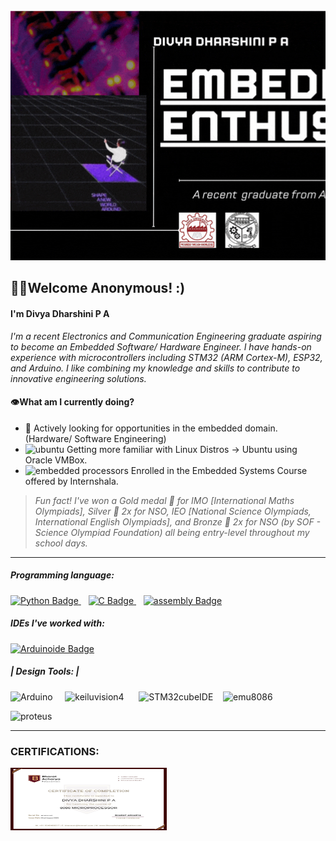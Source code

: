<img src="https://github.com/Divyadd3005/Divyadd3005/blob/main/download%20(1).gif" alt="GitHub Banner" style="width: 1000px; height: 400px; object-fit: cover;">

## 🙋‍♀️Welcome Anonymous! :)
#### I'm Divya Dharshini P A 
*I'm a recent Electronics and Communication Engineering graduate aspiring to become an Embedded Software/ Hardware Engineer. I have hands-on experience with microcontrollers including STM32 (ARM Cortex-M), ESP32, and Arduino. 
I like combining my knowledge and skills to contribute to innovative engineering solutions.*

#### 👁️What am I currently doing?
- 🔎 Actively looking for opportunities in the embedded domain. (Hardware/ Software Engineering)
- <img width="15" height="15" src="https://img.icons8.com/?size=48&id=63208&format=png" alt="ubuntu" style="margin-top: -10px;" /> Getting more familiar with Linux Distros -> Ubuntu using Oracle VMBox.
- <img width="18" height="18" src="https://img.icons8.com/?size=80&id=oaoTa6nA7qv3&format=png" alt="embedded processors" style="margin-top: -10px;" /> Enrolled in the Embedded Systems Course offered by Internshala.

> *Fun fact! I've won a Gold medal 🥇 for IMO [International Maths Olympiads], Silver 🥈 2x for NSO, IEO [National Science Olympiads, International English Olympiads], and Bronze 🥉 2x for NSO (by SOF - Science Olympiad Foundation) all being entry-level throughout my school days.*

---

##### Programming language:  
<a href="https://icons8.com/icon/13441/python">
  <img src="https://img.shields.io/badge/python-yellow.svg?style=flat-square&logo=Python&logocolor=3776AB&color=FF9A00" alt="Python Badge" style="height: 25px;"/>
</a>
&nbsp;&nbsp;
<a href="https://icons8.com/icon/40670/c-programming">
  <img src="https://img.shields.io/badge/Language-grey.svg?style=flat-square&logo=C&logocolor=0133AD&background-color=grey" alt="C Badge" style="height: 25px;"/>
</a>
&nbsp;&nbsp;
<a href="https://github.com/Divyadd3005/Divyadd3005/blob/main/assemblyscript.svg">
  <img src="https://img.shields.io/badge/asm-x86-green.svg?style=flat-square&logo=assemblyscript&logocolor=green&background-color=grey" alt="assembly Badge" style="height: 25px;"/>
</a>

##### IDEs I've worked with: 
<a href="https://icons8.com/icon/Of4lZV2lwBQI/arduino">
  <img src="https://img.shields.io/badge/Arduino-IDE-blue.svg?style=flat-square&logo=arduino&logocolor=00878F&background-color=grey" alt="Arduinoide Badge" style="height: 25px;"/>
</a> 

##### | Design Tools: |



<img width="30" height="30" src="https://static-00.iconduck.com/assets.00/arduino-ide-icon-2048x2025-x4ims8sb.png" alt="Arduino" />&nbsp;&nbsp;&nbsp;&nbsp; 
<img Width="30" height= "30" src="https://img3.downza.cn/download/202109/165031-6152d757b256f.jpg" alt="keiluvision4" /> &nbsp;&nbsp;&nbsp;&nbsp; 
<img Width="60" height= "30" src= "https://repository-images.githubusercontent.com/187005638/4d8c0b80-7bed-11e9-9338-fb7021245dd1" alt="STM32cubeIDE" /> &nbsp;&nbsp;
<img width="40" height="40" src="https://img.apponic.com/28/3/ca609bab1385855220fd15dff809b2f0.png" alt="emu8086" />

<img Width="55" height= "40" src= "https://upload.wikimedia.org/wikipedia/en/5/5a/Proteus_Design_Suite_Atom_Logo.png" alt="proteus"/>

---

### **CERTIFICATIONS:**
<img src="https://github.com/Divyadd3005/Divyadd3005/blob/main/8086_certificate.png" alt="8086 certificate" style="width:250px ; height: 100px;">





